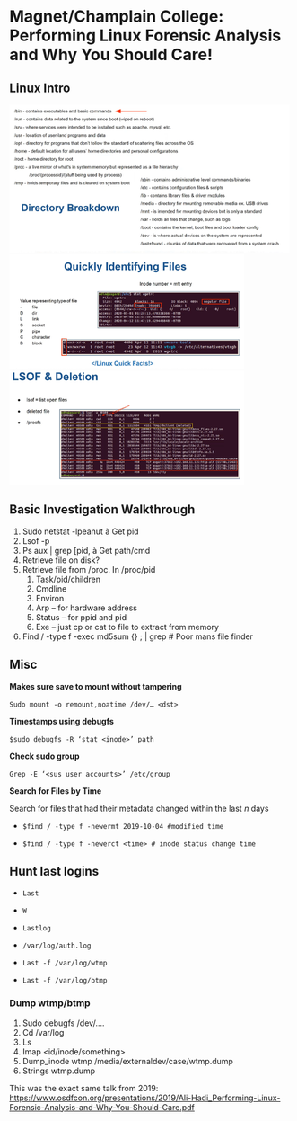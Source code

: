 # Magnet/Champlain College: Performing Linux Forensic Analysis and Why You Should Care!



## Linux Intro

<img src="MagnetChamplain_linux.Pictures/filesystem.png" alt="image-20210415114740101" style="zoom: 80%;" />

<img src="MagnetChamplain_linux.Pictures/stat.png" alt="image-20210415114756775" style="zoom:67%;" />

<img src="MagnetChamplain_linux.Pictures/lsof.png" alt="image-20210415114800433" style="zoom:67%;" />



## Basic Investigation Walkthrough

1. Sudo netstat -lpeanut à Get pid
2. Lsof -p <pid>
3. Ps aux | grep [pid,<name> à Get path/cmd
4. Retrieve file on disk?
5. Retrieve file from /proc. In /proc/pid
   1. Task/pid/children
   2. Cmdline
   3. Environ
   4. Arp – for hardware address
   5. Status – for ppid and pid
   6. Exe – just cp or cat to file to extract from memory
6. Find / -type f -exec md5sum {} \; | grep <md5> # Poor mans file finder



## Misc

**Makes sure save to mount without tampering**

`Sudo mount -o remount,noatime /dev/… <dst>`

**Timestamps using debugfs**

`$sudo debugfs -R ‘stat <inode>’ path`

**Check sudo group**

`Grep -E ‘<sus user accounts>’ /etc/group`

**Search for Files by Time**

Search for files that had their metadata changed within the last *n* days

-     $find / -type f -newermt 2019-10-04 #modified time
-     $find / -type f -newerct <time> # inode status change time

## Hunt last logins

-     Last
-     W
-     Lastlog
-     /var/log/auth.log
-     Last -f /var/log/wtmp
-     Last -f /var/log/btmp

### Dump wtmp/btmp

1. Sudo debugfs /dev/….
2. Cd /var/log
3. Ls
4. Imap <id/inode/something>
5. Dump_inode wtmp /media/externaldev/case/wtmp.dump
6. Strings wtmp.dump

This was the exact same talk from 2019: <https://www.osdfcon.org/presentations/2019/Ali-Hadi_Performing-Linux-Forensic-Analysis-and-Why-You-Should-Care.pdf>
